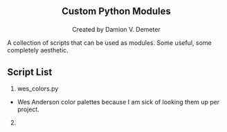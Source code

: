 ## <p align="center">Custom Python Modules</p>    
<p align="center"> Created by Damion V. Demeter</p>   

A collection of scripts that can be used as modules. Some useful, some completely aesthetic.

## Script List
1. wes_colors.py   
 * Wes Anderson color palettes because I am sick of looking them up per project.  
2.  
